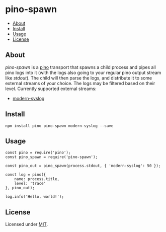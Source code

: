 # pino-spawn

* [About](#about)
* [Install](#install)
* [Usage](#usage)
* [License](#license)


## About

*pino-spawn* is a [pino](pino) transport that spawns a child process and pipes
all pino logs into it (with the logs also going to your regular pino output
stream like *stdout*). The child will then parse the logs, and distribute it to
some external streams of your choice. The logs may be filtered based on their
level. Currently supported external streams:

* [modern-syslog](https://github.com/strongloop/modern-syslog)


## Install

```
npm install pino pino-spawn modern-syslog --save
```


## Usage

```
const pino = require('pino');
const pino_spawn = require('pino-spawn');

const pino_out = pino_spawn(process.stdout, { 'modern-syslog': 50 });

const log = pino({
    name: process.title,
    level: 'trace'
}, pino_out);

log.info('Hello, world!');

```


## License

Licensed under [MIT](./LICENSE).


[pino]: https://github.com/pinojs/pino
